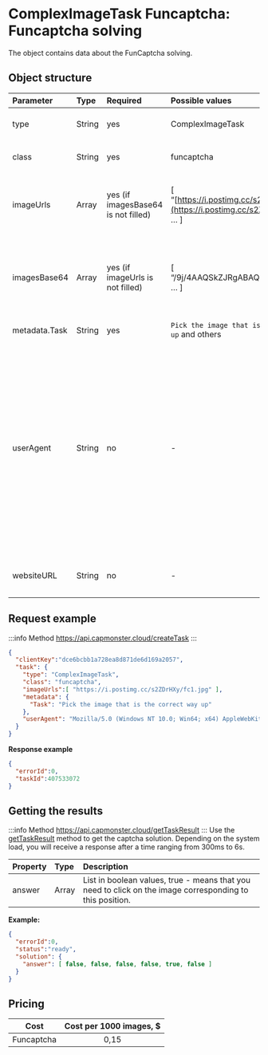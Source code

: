 ﻿---
sidebar_position: 9
sidebar_label: FunCaptcha Click
---

# ComplexImageTask Funcaptcha: Funcaptcha solving
The object contains data about the FunCaptcha solving.

## **Object structure**

|**Parameter**|**Type**|**Required**|**Possible values**|**Description**|
| :- | :- | :- | :- | :- |
|type|String|yes|ComplexImageTask|Specifies the type of task object.|
|class|String|yes|funcaptcha|Specifies the class of task object.|
|imageUrls|Array|yes (if imagesBase64 is not filled)|[ “[https://i.postimg.cc/s2ZDrHXy/fc1.jpg](https://i.postimg.cc/s2ZDrHXy/fc1.jpg)”, … ]|List with image addresses. Maximum one url per request!|
|imagesBase64|Array|yes (if imageUrls is not filled)|[ “/9j/4AAQSkZJRgABAQEAAAAAAAD…”, … ]|List with images in base64 format. Maximum one element per request!|
|metadata.Task|String|yes|`Pick the image that is the correct way up` and others|Task text (<u>in English</u>).|
|userAgent|String|no|-|The browser User Agent used when uploading images if links were passed to imageUrls. You should use a modern browser signature or Google will return an error asking you to update your browser.|
|websiteURL|String|no|-|URL of the page where the captcha is solved.|

## **Request example**
:::info Method
<https://api.capmonster.cloud/createTask>
:::

```json
{
  "clientKey":"dce6bcbb1a728ea8d871de6d169a2057",
  "task": {
    "type": "ComplexImageTask",
    "class": "funcaptcha",
    "imageUrls":[ "https://i.postimg.cc/s2ZDrHXy/fc1.jpg" ],
    "metadata": {
      "Task": "Pick the image that is the correct way up"
    },
    "userAgent": "Mozilla/5.0 (Windows NT 10.0; Win64; x64) AppleWebKit/537.36 (KHTML, like Gecko) Chrome/103.0.0.0 Safari/537.36."
  }
}
```

**Response example**
```json
{
  "errorId":0,
  "taskId":407533072
}
```

## **Getting the results**
:::info Method
<https://api.capmonster.cloud/getTaskResult>
:::
Use the [getTaskResult](../api/methods/get-task-result.md) method to get the captcha solution. Depending on the system load, you will receive a response after a time ranging from 300ms to 6s.

|**Property**|**Type**|**Description**|
| :- | :- | :- |
|answer|Array|List in boolean values, true - means that you need to click on the image corresponding to this position.|

**Example:**
```json
{
  "errorId":0,
  "status":"ready",
  "solution": {
    "answer": [ false, false, false, false, true, false ]
  }
}
```

## **Pricing**

|**Cost**|**Cost per 1000 images, $**|
| :-: | :-: |
|Funcaptcha|0,15|

